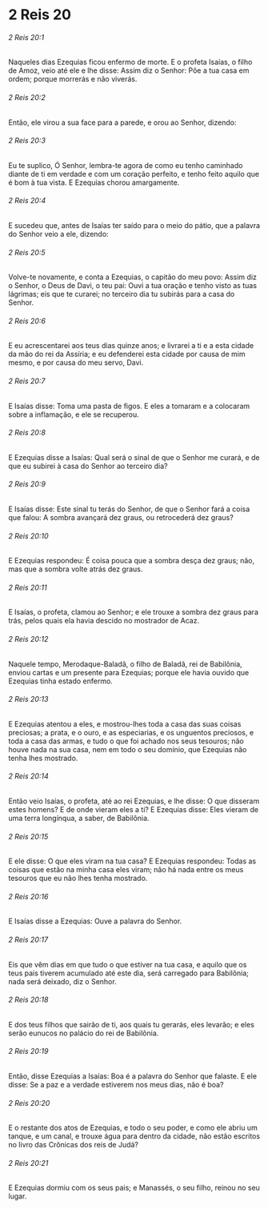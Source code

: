 # 2 Reis 20

###### 2 Reis 20:1

Naqueles dias Ezequias ficou enfermo de morte. E o profeta Isaías, o filho de Amoz, veio até ele e lhe disse: Assim diz o Senhor: Põe a tua casa em ordem; porque morrerás e não viverás.

###### 2 Reis 20:2

Então, ele virou a sua face para a parede, e orou ao Senhor, dizendo:

###### 2 Reis 20:3

Eu te suplico, Ó Senhor, lembra-te agora de como eu tenho caminhado diante de ti em verdade e com um coração perfeito, e tenho feito aquilo que é bom à tua vista. E Ezequias chorou amargamente.

###### 2 Reis 20:4

E sucedeu que, antes de Isaías ter saído para o meio do pátio, que a palavra do Senhor veio a ele, dizendo:

###### 2 Reis 20:5

Volve-te novamente, e conta a Ezequias, o capitão do meu povo: Assim diz o Senhor, o Deus de Davi, o teu pai: Ouvi a tua oração e tenho visto as tuas lágrimas; eis que te curarei; no terceiro dia tu subirás para a casa do Senhor.

###### 2 Reis 20:6

E eu acrescentarei aos teus dias quinze anos; e livrarei a ti e a esta cidade da mão do rei da Assíria; e eu defenderei esta cidade por causa de mim mesmo, e por causa do meu servo, Davi.

###### 2 Reis 20:7

E Isaías disse: Toma uma pasta de figos. E eles a tomaram e a colocaram sobre a inflamação, e ele se recuperou.

###### 2 Reis 20:8

E Ezequias disse a Isaías: Qual será o sinal de que o Senhor me curará, e de que eu subirei à casa do Senhor ao terceiro dia?

###### 2 Reis 20:9

E Isaías disse: Este sinal tu terás do Senhor, de que o Senhor fará a coisa que falou: A sombra avançará dez graus, ou retrocederá dez graus?

###### 2 Reis 20:10

E Ezequias respondeu: É coisa pouca que a sombra desça dez graus; não, mas que a sombra volte atrás dez graus.

###### 2 Reis 20:11

E Isaías, o profeta, clamou ao Senhor; e ele trouxe a sombra dez graus para trás, pelos quais ela havia descido no mostrador de Acaz.

###### 2 Reis 20:12

Naquele tempo, Merodaque-Baladã, o filho de Baladã, rei de Babilônia, enviou cartas e um presente para Ezequias; porque ele havia ouvido que Ezequias tinha estado enfermo.

###### 2 Reis 20:13

E Ezequias atentou a eles, e mostrou-lhes toda a casa das suas coisas preciosas; a prata, e o ouro, e as especiarias, e os unguentos preciosos, e toda a casa das armas, e tudo o que foi achado nos seus tesouros; não houve nada na sua casa, nem em todo o seu domínio, que Ezequias não tenha lhes mostrado.

###### 2 Reis 20:14

Então veio Isaías, o profeta, até ao rei Ezequias, e lhe disse: O que disseram estes homens? E de onde vieram eles a ti? E Ezequias disse: Eles vieram de uma terra longínqua, a saber, de Babilônia.

###### 2 Reis 20:15

E ele disse: O que eles viram na tua casa? E Ezequias respondeu: Todas as coisas que estão na minha casa eles viram; não há nada entre os meus tesouros que eu não lhes tenha mostrado.

###### 2 Reis 20:16

E Isaías disse a Ezequias: Ouve a palavra do Senhor.

###### 2 Reis 20:17

Eis que vêm dias em que tudo o que estiver na tua casa, e aquilo que os teus pais tiverem acumulado até este dia, será carregado para Babilônia; nada será deixado, diz o Senhor.

###### 2 Reis 20:18

E dos teus filhos que sairão de ti, aos quais tu gerarás, eles levarão; e eles serão eunucos no palácio do rei de Babilônia.

###### 2 Reis 20:19

Então, disse Ezequias a Isaías: Boa é a palavra do Senhor que falaste. E ele disse: Se a paz e a verdade estiverem nos meus dias, não é boa?

###### 2 Reis 20:20

E o restante dos atos de Ezequias, e todo o seu poder, e como ele abriu um tanque, e um canal, e trouxe água para dentro da cidade, não estão escritos no livro das Crônicas dos reis de Judá?

###### 2 Reis 20:21

E Ezequias dormiu com os seus pais; e Manassés, o seu filho, reinou no seu lugar.

